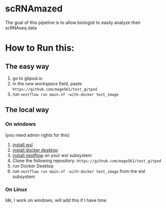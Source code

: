 # scRNAmazed
The goal of this pipeline is to allow biologist to easily analyze their scRNAseq data
# How to Run this:
## The easy way
1. go to gitpod.io
2. in the *new workspace* field, paste `https://github.com/mage561/test_gitpod`
3. run `nextflow run main.nf -with-docker test_image`

## The local way
### On windows
(you need admin rights for this)
1. [install wsl](https://learn.microsoft.com/en-us/windows/wsl/install)
2. [install docker desktop](https://docs.docker.com/desktop/install/windows-install/#install-docker-desktop-on-windows)
3. [install nextflow](https://www.nextflow.io/docs/latest/install.html) on your wsl subsystem
4. Clone the following repository: `https://github.com/mage561/test_gitpod`
5. run Docker Desktop
6. run `nextflow run main.nf -with-docker test_image` from the wsl subsystem
### On Linux
Idk, I work on windows, will add this if I have time